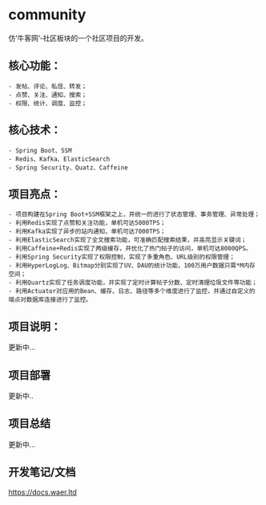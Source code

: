 # community
仿‘牛客网’-社区板块的一个社区项目的开发。

## 核心功能：
    - 发帖、评论、私信、转发；
    - 点赞、关注、通知、搜索；
    - 权限、统计、调度、监控；
## 核心技术：
    - Spring Boot、SSM
    - Redis、Kafka、ElasticSearch
    - Spring Security、Quatz、Caffeine
## 项目亮点：
    - 项目构建在Spring Boot+SSM框架之上，并统一的进行了状态管理、事务管理、异常处理；
    - 利用Redis实现了点赞和关注功能，单机可达5000TPS；
    - 利用Kafka实现了异步的站内通知，单机可达7000TPS；
    - 利用ElasticSearch实现了全文搜索功能，可准确匹配搜索结果，并高亮显示关键词；
    - 利用Caffeine+Redis实现了两级缓存，并优化了热门帖子的访问，单机可达8000QPS。
    - 利用Spring Security实现了权限控制，实现了多重角色、URL级别的权限管理；
    - 利用HyperLogLog、Bitmap分别实现了UV、DAU的统计功能，100万用户数据只需*M内存空间；
    - 利用Quartz实现了任务调度功能，并实现了定时计算帖子分数、定时清理垃圾文件等功能；
    - 利用Actuator对应用的Bean、缓存、日志、路径等多个维度进行了监控，并通过自定义的端点对数据库连接进行了监控。

## 项目说明：
更新中...
## 项目部署
更新中..
## 项目总结
更新中...
## 开发笔记/文档
https://docs.waer.ltd
